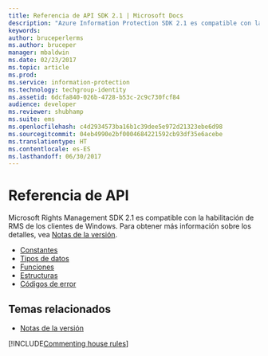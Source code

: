 ```yaml
---
title: Referencia de API SDK 2.1 | Microsoft Docs
description: "Azure Information Protection SDK 2.1 es compatible con la habilitación de RMS de los clientes Windows."
keywords: 
author: bruceperlerms
ms.author: bruceper
manager: mbaldwin
ms.date: 02/23/2017
ms.topic: article
ms.prod: 
ms.service: information-protection
ms.technology: techgroup-identity
ms.assetid: 6dcfa840-026b-4728-b53c-2c9c730fcf84
audience: developer
ms.reviewer: shubhamp
ms.suite: ems
ms.openlocfilehash: c4d2934573ba16b1c39dee5e972d21323ebe6d98
ms.sourcegitcommit: 04eb4990e2bf0004684221592cb93df35e6acebe
ms.translationtype: HT
ms.contentlocale: es-ES
ms.lasthandoff: 06/30/2017
---
```

# <a name="api-reference"></a>Referencia de API

Microsoft Rights Management SDK 2.1 es compatible con la habilitación de RMS de los clientes de Windows. Para obtener más información sobre los detalles, vea [Notas de la versión](release-notes-rtm.md).
- [Constantes](https://msdn.microsoft.com/library/hh535291.aspx)
- [Tipos de datos](https://msdn.microsoft.com/library/hh535288.aspx)
- [Funciones](https://msdn.microsoft.com/library/hh535289.aspx)
- [Estructuras](https://msdn.microsoft.com/library/hh535294.aspx)
- [Códigos de error](https://msdn.microsoft.com/library/hh535248.aspx)



## <a name="related-topics"></a>Temas relacionados

* [Notas de la versión](release-notes-rtm.md)

[!INCLUDE[Commenting house rules](../includes/houserules.md)]